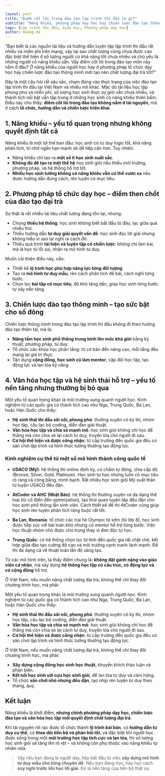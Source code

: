 ```yaml
---

layout: post
title: "Điểm cốt lõi trong đào tạo lập trình thi đấu là gì?"
subtitle: "Năng khiếu, phương pháp dạy học hay chiến lược đào tạo thông minh?"
tags: [Lập trình thi đấu, Giáo dục, Phương pháp dạy học]
author: Hoàng Hà
---
```


"Bạn biết là các nguồn tài liệu và hướng dẫn luyện tập lập trình thi đấu rất nhiều và miễn phí trên mạng, vậy tại sao chất lượng cũng chưa được cao đặc biệt thể hiện ở số lượng người có khả năng tốt chưa nhiều và chủ yếu là những người có năng khiếu sẵn. Vậy điểm cốt lõi trong đào tạo môn này nằm ở đâu? Ở năng khiếu của người học hay ở phương pháp tổ chức dạy học hay chiến lược đào tạo thông minh mới tạo nên chất lượng đại trà tốt?"

Đây là một câu hỏi rất sâu sắc, chạm đúng vào thực trạng của việc đào tạo lập trình thi đấu tại Việt Nam và nhiều nơi khác. Mặc dù tài liệu học tập phong phú và miễn phí, số lượng học sinh thực sự giỏi vẫn chưa nhiều, và thành tích nổi bật vẫn tập trung ở những học sinh có năng khiếu thiên bẩm. Điều này cho thấy: **điểm cốt lõi trong đào tạo không nằm ở tài nguyên**, mà ở cách **tổ chức, hướng dẫn và chiến lược triển khai**.

## 1. Năng khiếu – yếu tố quan trọng nhưng không quyết định tất cả

Năng khiếu là một lợi thế ban đầu: học sinh có tư duy logic tốt, khả năng phân tích, trí nhớ ngắn hạn mạnh sẽ dễ tiếp cận hơn. Tuy nhiên:

* Năng khiếu chỉ tạo ra **một số ít học sinh xuất sắc**.
* **Không đủ để tạo ra một thế hệ** học sinh giỏi nếu thiếu môi trường, phương pháp, và hệ thống hỗ trợ tốt.
* **Nhiều học sinh tưởng không có năng khiếu vẫn có thể vươn xa** nếu được hướng dẫn đúng cách, rèn luyện có mục tiêu.

## 2. Phương pháp tổ chức dạy học – điểm then chốt của đào tạo đại trà

Sự thật là rất nhiều tài liệu chất lượng đang tồn tại, nhưng:

* Chúng **thiếu hệ thống**: học sinh không biết bắt đầu từ đâu, lạc giữa quá nhiều thứ.
* Thiếu hướng dẫn **tư duy giải quyết vấn đề**: học sinh đọc lời giải nhưng không hiểu vì sao lại nghĩ ra cách đó.
* Thiếu quá trình **tái hiện và luyện tập có chiến lược**: không chỉ làm bài, mà là học từ lỗi sai, nhận ra mô hình tư duy.

Muốn cải thiện điều này, cần:

* Thiết kế **lộ trình học phù hợp năng lực từng đối tượng**.
* Tạo ra **mô hình tư duy mẫu**, rèn cách phân tích đề bài, cách nghĩ từng bước.
* Chọn lọc **bài tập có mục tiêu**, độ khó tăng dần, giúp học sinh từng bước tự xây nền tảng.

## 3. Chiến lược đào tạo thông minh – tạo sức bật cho số đông

Chiến lược thông minh trong đào tạo lập trình thi đấu không đi theo hướng đào tạo thiên tài, mà là:

* **Nâng tầm học sinh phổ thông trung bình lên mức khá giỏi** bằng kỹ thuật, phương pháp, tư duy.
* Tổ chức các khóa học phân tầng: từ cơ bản đến nâng cao, mỗi tầng đều mang lại giá trị thực.
* Tận dụng **cộng đồng, học sinh cũ làm mentor**, cặp đôi học tập, tạo động lực và lan tỏa kỹ năng.

## 4. Văn hóa học tập và hệ sinh thái hỗ trợ – yếu tố nền tảng nhưng thường bị bỏ qua

Một yếu tố quan trọng khác là môi trường xung quanh người học. Kinh nghiệm từ các quốc gia có thành tích cao như Nga, Trung Quốc, Ba Lan, hoặc Hàn Quốc cho thấy:

* **Hệ sinh thái thi đấu sôi nổi, phong phú**: thường xuyên có kỳ thi, nhóm học tập, câu lạc bộ coding, diễn đàn giải thuật.
* **Văn hóa học tập và chia sẻ mạnh mẽ**: học sinh giỏi không chỉ học để thắng mà còn chia sẻ lại cách tư duy, truyền lửa cho người đi sau.
* **Cơ hội thể hiện và được công nhận**: từ cấp trường đến quốc gia đều có sân chơi lập trình và hình thức tưởng thưởng tạo động lực.

### Kinh nghiệm cụ thể từ một số mô hình thành công quốc tế

* **USACO (Mỹ)**: hệ thống thi online định kỳ, có chấm tự động, chia cấp độ (Bronze, Silver, Gold, Platinum). Học sinh tự học nhưng luôn có mục tiêu rõ ràng và công bằng, minh bạch. Rất nhiều học sinh giỏi Mỹ xuất thân từ luyện USACO đều đặn.

* **AtCoder và AHC (Nhật Bản)**: hệ thống thi thường xuyên và đa dạng thể loại (từ cổ điển đến optimization), tạo thói quen luyện tập đều đặn cho học sinh phổ thông lẫn sinh viên. Cách thiết kế đề thi AtCoder cũng giúp học sinh rèn luyện phân tích ràng buộc rất tốt.

* **Ba Lan, Romania**: tổ chức các trại hè Olympic từ sớm (từ lớp 8), học sinh được tiếp xúc với bài toán khó nhưng có mentor hỗ trợ từng bước. Việc học thuật nhóm nhỏ được chú trọng thay vì đơn độc tự học.

* **Trung Quốc**: có hệ thống chọn lọc từ tỉnh đến quốc gia rất chặt chẽ, kết hợp giữa đào tạo cường độ cao và môi trường cạnh tranh lành mạnh. Đề thi đa dạng cả về thuật toán lẫn độ sáng tạo.

Từ các mô hình trên, ta thấy điểm chung là: **không đặt gánh nặng vào giáo viên cá nhân**, mà xây dựng **hệ thống học tập có cấu trúc, có động lực và có cộng đồng** hỗ trợ.

Ở Việt Nam, nếu muốn nâng chất lượng đại trà, không thể chỉ thay đổi chương trình học, mà phải:

Một yếu tố quan trọng khác là môi trường xung quanh người học. Kinh nghiệm từ các quốc gia có thành tích cao như Nga, Trung Quốc, Ba Lan, hoặc Hàn Quốc cho thấy:

* **Hệ sinh thái thi đấu sôi nổi, phong phú**: thường xuyên có kỳ thi, nhóm học tập, câu lạc bộ coding, diễn đàn giải thuật.
* **Văn hóa học tập và chia sẻ mạnh mẽ**: học sinh giỏi không chỉ học để thắng mà còn chia sẻ lại cách tư duy, truyền lửa cho người đi sau.
* **Cơ hội thể hiện và được công nhận**: từ cấp trường đến quốc gia đều có sân chơi lập trình và hình thức tưởng thưởng tạo động lực.

Ở Việt Nam, nếu muốn nâng chất lượng đại trà, không thể chỉ thay đổi chương trình học, mà phải:

* **Xây dựng cộng đồng học sinh học thuật**, khuyến khích thảo luận và phản biện.
* **Kết nối học sinh với cựu học sinh giỏi**, để lan tỏa tư duy và cảm hứng.
* Tổ chức **sân chơi nhỏ nhưng đều đặn**, tạo nhịp rèn luyện tư duy theo tháng, quý.

## Kết luận

Năng khiếu là khởi điểm, **nhưng chính phương pháp dạy học, chiến lược đào tạo và văn hóa học tập mới quyết định chất lượng đại trà**.

Khi tài nguyên rời rạc được tổ chức thành **lộ trình bài bản**, có **hướng dẫn tư duy cụ thể**, có **theo dõi tiến bộ và phản hồi tốt**, và đặc biệt khi người học được sống trong một **môi trường học tập tích cực và lan tỏa**, thì số lượng học sinh giỏi sẽ tăng lên rõ rệt – và không còn phụ thuộc vào năng khiếu tự nhiên nữa.

> Vậy nếu bạn đang là người dạy, hãy bắt đầu từ việc **xây dựng mô hình tư duy mẫu cho từng chuyên đề**. Nếu bạn đang học, hãy học cách **suy nghĩ trước khi học lời giải**. Đó là nền tảng của tiến bộ thật sự.
